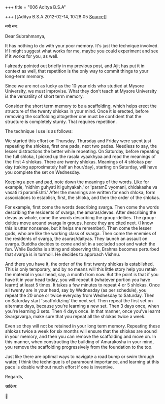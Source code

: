 +++
title = "006 Aditya B.S.A"

+++
[[Aditya B.S.A	2012-02-14, 10:28:05 [Source](https://groups.google.com/g/samskrita/c/LLSblIt9NHQ)]]



नमो नमः

  

Dear Subrahmanya,

  

It has nothing to do with your poor memory. It's just the technique involved. If I might suggest what works for me, maybe you could experiment and see if it works for you, as well.

  

I already pointed out briefly in my previous post, and Ajit has put it in context as well, that repetition is the only way to commit things to your long-term memory.

  

Since we are not as lucky as the 10 year olds who studied at Mysore University, we must improvise. What they don't teach at Mysore University is the versatility of short term memory.

  

Consider the short term memory to be a scaffolding, which helps erect the structure of the twenty shlokas in your mind. Once it is erected, before removing the scaffolding altogether one must be confident that the structure is completely sturdy. That requires repetition.

  

The technique I use is as follows:

  

We started this effort on Thursday. Thursday and Friday were spent just repeating the shlokas, first one pada, next two padas. Needless to say, the lesser distractions the better while repeating. On Saturday, before repeating the full shloka, I picked up the rasala vyaakhyaa and read the meanings of the first 4 shlokas. There are twenty shlokas. Meanings of 4 shlokas per day (taking approximately half an hour/day), starting on Saturday, will have you complete the set on Wednesday.

  

Keeping a pen and pad, note down the meanings of the words. Like for example, 'nidhim guhyati iti guhyakah,' or 'paramE vyomani, chidakashe va vasati iti paramEshti.' After the meanings are written for each shloka, form associations to establish, first, the shloka, and then the order of the shlokas.

  

For example, first come the words describing svarga. Then come the words describing the residents of svarga, the amaras/devas. After describing the devas as whole, come the words describing the group-deities. The group-deities move around svarga in groups, hence they are cited next. (I know this is utter nonsense, but it helps me remember). Then come the lesser gods, who are like the working class of svarga. Then come the enemies of the residents of svarga, the asuras/daityas. They launch an assault on svarga. Buddha decides to come and sit in a secluded spot and watch the fun. While Buddha is sitting and observing this, Brahma becomes perturbed that svarga is in turmoil. He decides to approach Vishnu.

  

And there you have it, the order of the first twenty shlokas is established. This is only temporary, and by no means will this little story help you retain the material in your head, say, a month from now. But the point is that if you have it in your head today, you will repeat it (whatever portion you have learnt) at least 5 times. It takes a few minutes to repeat 4 or 5 shlokas. Once all twenty are in your head, say by Wednesday (as per schedule), you repeat the 20 once or twice everyday from Wednesday to Saturday. Then on Saturday start 'scaffoldizing' the next set. Then repeat the first set on alternate days, because you're learning a new set. Then 3 days once, when you're learning 3 sets. Then 4 days once. In that manner, once you've learnt Svargavarga, make sure that you repeat all the shlokas twice a week.

  

Even so they will not be retained in your long term memory. Repeating these shlokas twice a week for six months will ensure that the shlokas are sound in your memory, and then you can remove the scaffolding and move on. In this manner, when constructing the building of Amarakosha in your mind, you remove the scaffolding progressively from the foundation to the top.

  

Just like there are optimal ways to navigate a road bump or swim through water, I think the technique is of paramount importance, and learning at this pace is doable without much effort if one is inventive.

  

Regards,

  

आदित्यः



